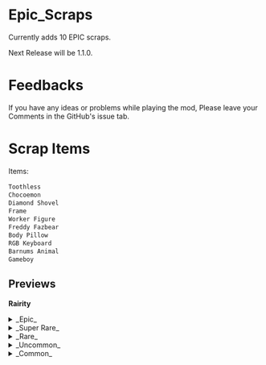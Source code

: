 # Epic_Scraps

Currently adds 10 EPIC scraps.

Next Release will be 1.1.0.

# Feedbacks  

If you have any ideas or problems while playing the mod, Please leave your Comments in the GitHub's issue tab.	



# Scrap Items
Items:

    Toothless
    Chocoemon
    Diamond Shovel
    Frame
    Worker Figure
    Freddy Fazbear
    Body Pillow
    RGB Keyboard
    Barnums Animal
    Gameboy

## Previews
<b>Rairity</b>

<details> <summary>_Epic_</summary>
**Rarely appears. Hardly appears in free moons. ** 
    
    Diamond Shovel
![Diamond Shovel](https://raw.githubusercontent.com/CRAZY-puppy/Epic-Scraps/main/Preview/Diamond%20Shovel.png)
**From another dimension, for ULTIMATE self-defense!**
    
    Frame
![Frame](https://raw.githubusercontent.com/CRAZY-puppy/Epic-Scraps/main/Preview/Frame.png)  
**It's a frame, I promise.**
</details>

<details> <summary>_Super Rare_</summary>
**Occasionally appears. Rarely appears in free moons. ** 
    
    Freddy Fazbear
![Freddy Fazbear](https://raw.githubusercontent.com/CRAZY-puppy/Epic-Scraps/main/Preview/Freddy%20Fazbear.png)  
**O Cholera, Czy To Freddy Fazbear?**

    Body Pillow
![Body Pillow](https://raw.githubusercontent.com/CRAZY-puppy/Epic-Scraps/main/Preview/Body%20Pillow.png)  
**For Exhastued workers....**
</details>

<details> <summary>_Rare_</summary>
**Sometimes appears. Occasionally appears in free moons.**  
    
    Gameboy
![Gameboy](https://raw.githubusercontent.com/CRAZY-puppy/Epic-Scraps/main/Preview/Gameboy.png)  
**Sorry. But you can't play Tetris :(**

    RGB Keyboard
![RGB Keyboard](https://raw.githubusercontent.com/CRAZY-puppy/Epic-Scraps/main/Preview/RGB%20Keyboard.png)  
**RGB Lights!**
</details>

<details> <summary>_Uncommon_</summary>
**Appears often.**
    
    Toothless
![Toothless](https://raw.githubusercontent.com/CRAZY-puppy/Epic-Scraps/main/Preview/Toothless.png)  
**He's not dancing, but still cool**

    Worker Figure
![Worker Figure](https://raw.githubusercontent.com/CRAZY-puppy/Epic-Scraps/main/Preview/Worker%20Figure.png)  
**Cute miniature.**
</details>

<details> <summary>_Common_</summary>
**Appears most often.**
    
    Barnums Animal
![Barnums Animal](https://raw.githubusercontent.com/CRAZY-puppy/Epic-Scraps/main/Preview/Barnums%20Animal.png)  
**Good Source of CALCUIM.**

    Chocoemon
![Chocoemon](https://raw.githubusercontent.com/CRAZY-puppy/Epic-Scraps/main/Preview/Chocoemon.png)  
**Don't overdo it. Take this.**
</details>
